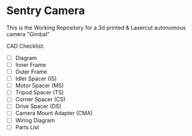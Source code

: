 # Sentry Camera
This is the Working Repository for a 3d printed & Lasercut autonomous camera "Gimbal"

CAD Checklist:
 - [ ] Diagram
 - [ ] Inner Frame
 - [ ] Outer Frame
 - [ ] Idler Spacer (IS)
 - [ ] Motor Spacer (MS)
 - [ ] Tripod Spacer (TS)
 - [ ] Corner Spacer (CS)
 - [ ] Drive Spacer (DS)
 - [ ] Camera Mount Adapter (CMA)
 - [ ] Wiring Diagram
 - [ ] Parts List